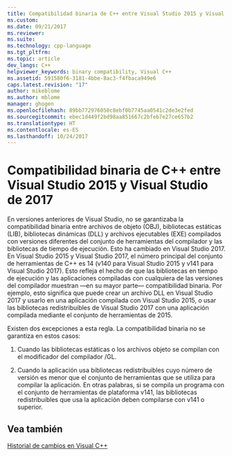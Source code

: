 ```yaml
---
title: Compatibilidad binaria de C++ entre Visual Studio 2015 y Visual Studio de 2017 | Microsoft Docs
ms.custom: 
ms.date: 09/21/2017
ms.reviewer: 
ms.suite: 
ms.technology: cpp-language
ms.tgt_pltfrm: 
ms.topic: article
dev_langs: C++
helpviewer_keywords: binary compatibility, Visual C++
ms.assetid: 591580f6-3181-4bbe-8ac3-f4fbaca949e6
caps.latest.revision: "17"
author: mikeblome
ms.author: mblome
manager: ghogen
ms.openlocfilehash: 89bb772976050c8ebf0b7745aa0541c2de3e2fed
ms.sourcegitcommit: ebec1d449f2bd98aa851667c2bfeb7e27ce657b2
ms.translationtype: HT
ms.contentlocale: es-ES
ms.lasthandoff: 10/24/2017
---
```

# <a name="c-binary-compatibility-between-visual-studio-2015-and-visual-studio-2017"></a>Compatibilidad binaria de C++ entre Visual Studio 2015 y Visual Studio de 2017


En versiones anteriores de Visual Studio, no se garantizaba la compatibilidad binaria entre archivos de objeto (OBJ), bibliotecas estáticas (LIB), bibliotecas dinámicas (DLL) y archivos ejecutables (EXE) compilados con versiones diferentes del conjunto de herramientas del compilador y las bibliotecas de tiempo de ejecución. Esto ha cambiado en Visual Studio 2017. En Visual Studio 2015 y Visual Studio 2017, el número principal del conjunto de herramientas de C++ es 14 (v140 para Visual Studio 2015 y v141 para Visual Studio 2017). Esto refleja el hecho de que las bibliotecas en tiempo de ejecución y las aplicaciones compiladas con cualquiera de las versiones del compilador muestran —en su mayor parte— compatibilidad binaria. Por ejemplo, esto significa que puede crear un archivo DLL en Visual Studio 2017 y usarlo en una aplicación compilada con Visual Studio 2015, o usar las bibliotecas redistribuibles de Visual Studio 2017 con una aplicación compilada mediante el conjunto de herramientas de 2015.  

Existen dos excepciones a esta regla. La compatibilidad binaria no se garantiza en estos casos:  

1) Cuando las bibliotecas estáticas o los archivos objeto se compilan con el modificador del compilador /GL.  

2) Cuando la aplicación usa bibliotecas redistribuibles cuyo número de versión es menor que el conjunto de herramientas que se utiliza para compilar la aplicación. En otras palabras, si se compila un programa con el conjunto de herramientas de plataforma v141, las bibliotecas redistribuibles que usa la aplicación deben compilarse con v141 o superior.  

## <a name="see-also"></a>Vea también  

[Historial de cambios en Visual C++](..\porting\visual-cpp-change-history-2003-2015.md)


